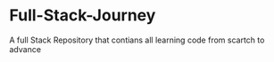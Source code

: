 # Full-Stack-Journey
 A full Stack Repository that contians all learning code from scartch to advance
